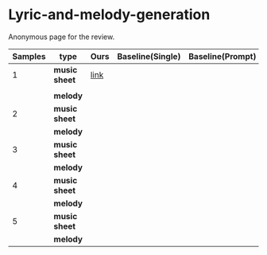 # Lyric-and-melody-generation
Anonymous page for the review.

| Samples | type   | Ours | Baseline(Single) | Baseline(Prompt) | Baseline(GPT2+YiYu) |
|---------|--------|------|------------------|------------------|---------------------|
| 1       | **music sheet** | <a href="/191_ours.pdf" class="image fit">link</a>
   |                  |                  |                     |
|         | **melody** |      |                  |                  |                     |
| 2       | **music sheet** |      |                  |                  |                     |
|         | **melody** |      |                  |                  |                     |
| 3       | **music sheet** |      |                  |                  |                     |
|         | **melody** |      |                  |                  |                     |
| 4       | **music sheet** |      |                  |                  |                     |
|         | **melody** |      |                  |                  |                     |
| 5       | **music sheet** |      |                  |                  |                     |
|         | **melody** |      |                  |                  |                     |
